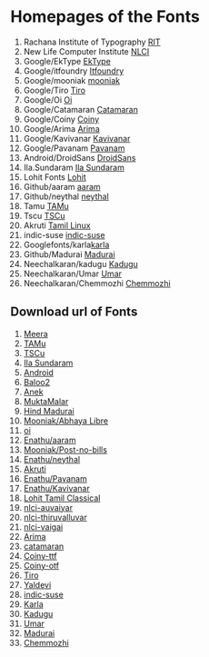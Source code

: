 # Homepages of the Fonts

1. Rachana Institute of Typography [RIT](https://rachana.org.in)
2. New Life Computer Institute [NLCI](https://github.com/nlci)
3. Google/EkType [EkType](https://ektype.in)
4. Google/itfoundry [Itfoundry](http://indiantypefoundry.com/)
5. Google/mooniak [mooniak](http://mooniak.com/)
6. Google/Tiro [Tiro](http://www.tiro.com/)
7. Google/Oi [Oi](https://kostasbartsokas.com/oi-you-mate/)
8. Google/Catamaran [Catamaran](https://github.com/VanillaandCream/Catamaran-Tamil)
9. Google/Coiny [Coiny](https://github.com/marcelommp/Coiny)
10. Google/Arima [Arima](https://github.com/NDISCOVER/Arima-Font)
11. Google/Kavivanar [Kavivanar](https://github.com/enathu/kavivanar)
12. Google/Pavanam [Pavanam](https://github.com/enathu/pavanam)
13. Android/DroidSans [DroidSans](https://android.googlesource.com/)
15. Ila.Sundaram [Ila Sundaram](http://ilasundaram.blogspot.com/)
16. Lohit Fonts [Lohit](https://github.com/lohit-fonts/)
17. Github/aaram [aaram](https://github.com/enathu/aaram)
18. Github/neythal [neythal](https://github.com/enathu/neythal-font)
19. Tamu [TAMu](https://packages.debian.org/bookworm/fonts-taml-tamu)
20. Tscu [TSCu](https://packages.debian.org/bookworm/fonts-taml-tscu)
21. Akruti [Tamil Linux](https://sourceforge.net/projects/tamillinux/)
22. indic-suse [indic-suse](https://software.opensuse.org/download/package?package=indic-fonts&project=openSUSE%3ALeap%3A15.0)
23. Googlefonts/karla[karla](https://github.com/googlefonts/karla)
24. Github/Madurai [Madurai](https://github.com/sgangaprasath/madurai/)
25. Neechalkaran/kadugu [Kadugu](https://oss.neechalkaran.com/tamilfonts/)
26. Neechalkaran/Umar [Umar](https://oss.neechalkaran.com/tamilfonts/)
27. Neechalkaran/Chemmozhi [Chemmozhi](https://oss.neechalkaran.com/tamilfonts/)

## Download url of Fonts

1. [Meera](https://gitlab.com/smc/meera-inimai/-/archive/Version2.0/meera-inimai-Version2.0.tar.gz)
2. [TAMu](http://deb.debian.org/debian/pool/main/f/fonts-taml-tamu/fonts-taml-tamu_1.0.orig.tar.gz)
3. [TSCu](http://deb.debian.org/debian/pool/main/f/fonts-taml-tscu/fonts-taml-tscu_1.0.orig.tar.gz)
4. [Ila Sundaram](https://drive.google.com/file/d/0B6DKugrdEsEoUWJiekFGRzlEOU0/view?resourcekey=0-LBTmTrdN29VeddKmkIWauA)
5. [Android](https://koji.fedoraproject.org/koji/packageinfo?packageID=7475)
6. [Baloo2](https://github.com/EkType/Baloo2/releases/download/1.640/Baloo2_1.640.zip)
7. [Anek](https://github.com/EkType/Anek/releases/download/1.000/Ek-Type-Anek-Variable-1.002.zip)
8. [MuktaMalar](https://github.com/EkType/Mukta/releases/download/2.538/Mukta.Font.Family.2.538.zip)
9. [Hind Madurai](https://github.com/itfoundry/hind-madurai/archive/3f3bd22/hind-madurai-3f3bd222489daea4dfec65d5de86012ed4819b5b.tar.gz)
10. [Mooniak/Abhaya Libre](https://github.com/mooniak/abhaya-libre-font/releases/download/v1.060/abhaya-libre-font_v1.060_20170212.zip)
11. [oi](https://github.com/kosbarts/Oi/archive/1f9b32be/oi-1f9b32be18d3aad90ea0af093b0a6179dc941406.tar.gz)
12. [Enathu/aaram](https://github.com/enathu/aaram/releases/download/v1.6/aaram_v1.006.zip)
13. [Mooniak/Post-no-bills](https://github.com/mooniak/stick-no-bills-font/releases/download/1.220/post-no-bills-font_v1.220_20170216.zip)
14. [Enathu/neythal](https://github.com/enathu/neythal-font/releases/download/0.43/neythal_v0.43.zip)
15. [Akruti](https://sourceforge.net/projects/tamillinux/files/latest/download)
16. [Enathu/Pavanam](https://github.com/enathu/pavanam/releases/download/v1.86/pavanam_v1.86.zip)
17. [Enathu/Kavivanar](https://github.com/enathu/kavivanar/releases/download/v0.1/kavivanar_v0.1.zip)
18. [Lohit Tamil Classical](https://github.com/lohit-fonts/lohit-tamil-classical-fonts/archive/1423688/lohit-tamil-classical-fonts1423688321552b34c18daf46532280f1047f12a9.tar.gz)
19. [nlci-auvaiyar](https://github.com/nlci/taml-font-thiruvalluvar/releases/download/dev/nlci-taml-auvaiyar-0.801-dev-cefbc8.zip)
20. [nlci-thiruvalluvar](https://github.com/nlci/taml-font-thiruvalluvar/releases/download/dev/nlci-taml-thiruvalluvar-0.801-dev-cefbc8.zip)
21. [nlci-vaigai](https://github.com/nlci/taml-font-thiruvalluvar/releases/download/dev/nlci-taml-vaigai-0.801-dev-cefbc8.zip)
22. [Arima](https://github.com/NDISCOVER/Arima-Font/archive/c5fd729/Arima-c5fd72960f129076fbf3759d6d777cedcbceb468.tar.gz)
23. [catamaran](https://github.com/VanillaandCream/Catamaran-Tamil/archive/7559b49/catamaran-7559b4906f9c9148fb22c6f89508c3053a78a296.tar.gz)
24. [Coiny-ttf](https://github.com/marcelommp/Coiny/releases/download/v2.0/Coiny-Regular.ttf)
25. [Coiny-otf](https://github.com/marcelommp/Coiny/releases/download/v2.0/Coiny-Regular.otf)
26. [Tiro](https://github.com/TiroTypeworks/Indigo/archive/c5f23cb/Tiro-c5f23cb391c99bb3e5c3308568c31319e2e7fbd1.tar.gz)
27. [Yaldevi](https://github.com/mooniak/yaldevi-font/releases/download/1.100/YaldeviFont_v1.100.zip)
28. [indic-suse](https://download.opensuse.org/repositories/openSUSE:/Leap:/15.0/standard/noarch/indic-fonts-20160512-lp150.1.40.noarch.rpm)
29. [Karla](https://github.com/neechalkaran/neechalkaran.github.io/tree/master/tamilfonts/Aotherfonts)
30. [Kadugu](https://github.com/neechalkaran/neechalkaran.github.io/tree/master/tamilfonts/9kadugu)
31.  [Umar](https://github.com/neechalkaran/neechalkaran.github.io/tree/master/tamilfonts/Aotherfonts)
32. [Madurai](https://github.com/sgangaprasath/madurai/archive/1185217/madurai-1185217.tar.gz)
33. [Chemmozhi](https://github.com/neechalkaran/neechalkaran.github.io/tree/master/tamilfonts/Aotherfonts)
